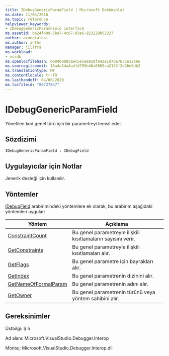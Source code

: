 ```yaml
---
title: IDebugGenericParamField | Microsoft Dokümanlar
ms.date: 11/04/2016
ms.topic: reference
helpviewer_keywords:
- IDebugGenericParamField interface
ms.assetid: ba24f499-5ba7-4c67-83e6-923229b52327
author: acangialosi
ms.author: anthc
manager: jillfra
ms.workload:
- vssdk
ms.openlocfilehash: 0b04b0805aec5ecee818fa42e1d76a76cce12b66
ms.sourcegitcommit: 16a4a5da4a4fd795b46a0869ca2152f2d36e6db2
ms.translationtype: MT
ms.contentlocale: tr-TR
ms.lasthandoff: 04/06/2020
ms.locfileid: "80727847"
---
```

# <a name="idebuggenericparamfield"></a>IDebugGenericParamField
Yönetilen kod genel türü için bir parametreyi temsil eder.

## <a name="syntax"></a>Sözdizimi

```
IDebugGenericParamField : IDebugField
```

## <a name="notes-for-implementers"></a>Uygulayıcılar için Notlar
 Jenerik desteği için kullanılır.

## <a name="methods"></a>Yöntemler
 [IDebugField](../../../extensibility/debugger/reference/idebugfield.md) arabirimindeki yöntemlere ek olarak, bu arabirim aşağıdaki yöntemleri uygular:

|Yöntem|Açıklama|
|------------|-----------------|
|[ConstraintCount](../../../extensibility/debugger/reference/idebuggenericparamfield-constraintcount.md)|Bu genel parametreyle ilişkili kısıtlamaların sayısını verir.|
|[GetConstraints](../../../extensibility/debugger/reference/idebuggenericparamfield-getconstraints.md)|Bu genel parametreyle ilişkili kısıtlamaları alır.|
|[GetFlags](../../../extensibility/debugger/reference/idebuggenericparamfield-getflags.md)|Bu genel parametre için bayrakları alır.|
|[GetIndex](../../../extensibility/debugger/reference/idebuggenericparamfield-getindex.md)|Bu genel parametrenin dizinini alır.|
|[GetNameOfFormalParam](../../../extensibility/debugger/reference/idebuggenericparamfield-getnameofformalparam.md)|Bu genel parametrenin adını alır.|
|[GetOwner](../../../extensibility/debugger/reference/idebuggenericparamfield-getowner.md)|Bu genel parametrenin türünü veya yöntem sahibini alır.|

## <a name="requirements"></a>Gereksinimler
 Üstbilgi: Ş.h

 Ad alanı: Microsoft.VisualStudio.Debugger.Interop

 Montaj: Microsoft.VisualStudio.Debugger.Interop.dll
